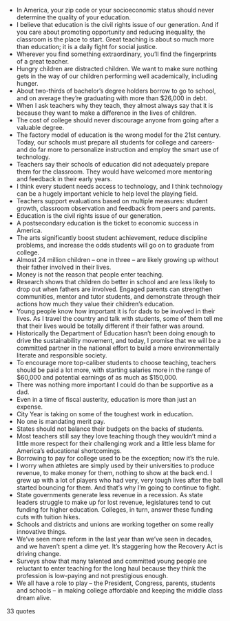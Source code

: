  - In America, your zip code or your socioeconomic status should never determine the quality of your education.
 - I believe that education is the civil rights issue of our generation. And if you care about promoting opportunity and reducing inequality, the classroom is the place to start. Great teaching is about so much more than education; it is a daily fight for social justice.
 - Wherever you find something extraordinary, you’ll find the fingerprints of a great teacher.
 - Hungry children are distracted children. We want to make sure nothing gets in the way of our children performing well academically, including hunger.
 - About two-thirds of bachelor’s degree holders borrow to go to school, and on average they’re graduating with more than $26,000 in debt.
 - When I ask teachers why they teach, they almost always say that it is because they want to make a difference in the lives of children.
 - The cost of college should never discourage anyone from going after a valuable degree.
 - The factory model of education is the wrong model for the 21st century. Today, our schools must prepare all students for college and careers-and do far more to personalize instruction and employ the smart use of technology.
 - Teachers say their schools of education did not adequately prepare them for the classroom. They would have welcomed more mentoring and feedback in their early years.
 - I think every student needs access to technology, and I think technology can be a hugely important vehicle to help level the playing field.
 - Teachers support evaluations based on multiple measures: student growth, classroom observation and feedback from peers and parents.
 - Education is the civil rights issue of our generation.
 - A postsecondary education is the ticket to economic success in America.
 - The arts significantly boost student achievement, reduce discipline problems, and increase the odds students will go on to graduate from college.
 - Almost 24 million children – one in three – are likely growing up without their father involved in their lives.
 - Money is not the reason that people enter teaching.
 - Research shows that children do better in school and are less likely to drop out when fathers are involved. Engaged parents can strengthen communities, mentor and tutor students, and demonstrate through their actions how much they value their children’s education.
 - Young people know how important it is for dads to be involved in their lives. As I travel the country and talk with students, some of them tell me that their lives would be totally different if their father was around.
 - Historically the Department of Education hasn’t been doing enough to drive the sustainability movement, and today, I promise that we will be a committed partner in the national effort to build a more environmentally literate and responsible society.
 - To encourage more top-caliber students to choose teaching, teachers should be paid a lot more, with starting salaries more in the range of $60,000 and potential earnings of as much as $150,000.
 - There was nothing more important I could do than be supportive as a dad.
 - Even in a time of fiscal austerity, education is more than just an expense.
 - City Year is taking on some of the toughest work in education.
 - No one is mandating merit pay.
 - States should not balance their budgets on the backs of students.
 - Most teachers still say they love teaching though they wouldn’t mind a little more respect for their challenging work and a little less blame for America’s educational shortcomings.
 - Borrowing to pay for college used to be the exception; now it’s the rule.
 - I worry when athletes are simply used by their universities to produce revenue, to make money for them, nothing to show at the back end. I grew up with a lot of players who had very, very tough lives after the ball started bouncing for them. And that’s why I’m going to continue to fight.
 - State governments generate less revenue in a recession. As state leaders struggle to make up for lost revenue, legislatures tend to cut funding for higher education. Colleges, in turn, answer these funding cuts with tuition hikes.
 - Schools and districts and unions are working together on some really innovative things.
 - We’ve seen more reform in the last year than we’ve seen in decades, and we haven’t spent a dime yet. It’s staggering how the Recovery Act is driving change.
 - Surveys show that many talented and committed young people are reluctant to enter teaching for the long haul because they think the profession is low-paying and not prestigious enough.
 - We all have a role to play – the President, Congress, parents, students and schools – in making college affordable and keeping the middle class dream alive.

33 quotes